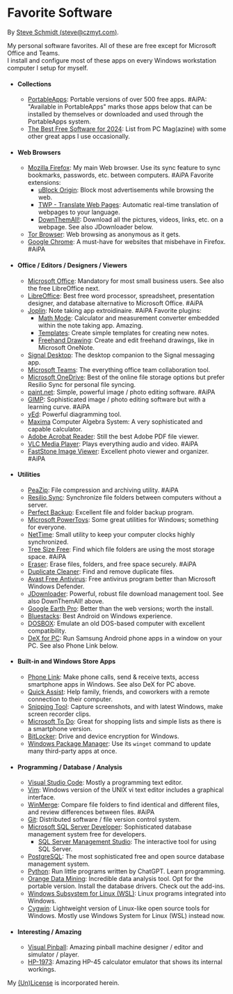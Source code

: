 
# Favorite Software

By [Steve Schmidt (steve@czmyt.com)](mailto:steve@czmyt.com).

My personal software favorites.  All of these are free except for Microsoft Office and Teams.<br />
I install and configure most of these apps on every Windows workstation computer I setup for myself.

- #### Collections
    - [PortableApps](https://portableapps.com/): Portable versions of over 500 free apps.  #AiPA: "Available in PortableApps" marks those apps below that can be installed by themselves or downloaded and used through the PortableApps system.
    - [The Best Free Software for 2024](https://www.pcmag.com/picks/best-free-software): List from PC Mag(azine) with some other great apps I use occasionally.
- #### Web Browsers
    - [Mozilla Firefox](https://www.mozilla.org/en-US/firefox/new/): My main Web browser.  Use its sync feature to sync bookmarks, passwords, etc. between computers. #AiPA  Favorite extensions:
        - [uBlock Origin](https://ublockorigin.com/): Block most advertisements while browsing the web.
        - [TWP - Translate Web Pages](https://addons.mozilla.org/en-US/firefox/addon/traduzir-paginas-web/): Automatic real-time translation of webpages to your language.
        - [DownThemAll!](https://www.downthemall.org/): Download all the pictures, videos, links, etc. on a webpage.  See also JDownloader below.
    - [Tor Browser](https://www.torproject.org/download/): Web browsing as anonymous as it gets.
    - [Google Chrome](https://www.google.com/chrome/index.html): A must-have for websites that misbehave in Firefox. #AiPA
- #### Office / Editors / Designers / Viewers
    - [Microsoft Office](https://www.microsoft.com/en-us/microsoft-365/): Mandatory for most small business users.  See also the free LibreOffice next.
    - [LibreOffice](https://www.libreoffice.org/): Best free word processor, spreadsheet, presentation designer, and database alternative to Microsoft Office. #AiPA
    - [Joplin](https://joplinapp.org/): Note taking app extroidinaire. #AiPA  Favorite plugins:
        - [Math Mode](https://github.com/CalebJohn/joplin-math-mode): Calculator and measurement converter embedded within the note taking app.  Amazing.
        - [Templates](https://github.com/joplin/plugin-templates): Create simple templates for creating new notes.
        - [Freehand Drawing](https://github.com/personalizedrefrigerator/joplin-plugin-freehand-drawing): Create and edit freehand drawings, like in Microsoft OneNote.
    - [Signal Desktop](https://signal.org/download/): The desktop companion to the Signal messaging app.
    - [Microsoft Teams](https://www.microsoft.com/en-us/microsoft-teams/log-in): The everything office team collaboration tool.
    - [Microsoft OneDrive](https://www.microsoft.com/en-us/microsoft-365/onedrive/online-cloud-storage): Best of the online file storage options but prefer Resilio Sync for personal file syncing.
    - [paint.net](https://getpaint.net/): Simple, powerful image / photo editing software. #AiPA
    - [GIMP](https://www.gimp.org/): Sophisticated image / photo editing software but with a learning curve. #AiPA
    - [yEd](https://www.yworks.com/products/yed): Powerful diagramming tool. 
    - [Maxima](https://maxima.sourceforge.io/) Computer Algebra System: A very sophisticated and capable calculator.
    - [Adobe Acrobat Reader](https://get.adobe.com/reader/): Still the best Adobe PDF file viewer.
    - [VLC Media Player](https://www.videolan.org/vlc/): Plays everything audio and video. #AiPA
    - [FastStone Image Viewer](https://www.faststone.org/): Excellent photo viewer and organizer. #AiPA
- #### Utilities
    - [PeaZip](https://peazip.github.io/): File compression and archiving utility. #AiPA
    - [Resilio Sync](https://www.resilio.com/sync/): Synchronize file folders between computers without a server.
    - [Perfect Backup](https://www.perfect-backup.com/): Excellent file and folder backup program.
    - [Microsoft PowerToys](https://learn.microsoft.com/en-us/windows/powertoys/): Some great utilities for Windows; something for everyone.
    - [NetTime](https://timesynctool.com/): Small utility to keep your computer clocks highly synchronized.
    - [Tree Size Free](https://www.jam-software.com/treesize_free): Find which file folders are using the most storage space. #AiPA
    - [Eraser](https://sourceforge.net/projects/eraser/): Erase files, folders, and free space securely. #AiPA
    - [Duplicate Cleaner](https://www.digitalvolcano.co.uk/dcdownload_versions.html): Find and remove duplicate files.
    - [Avast Free Antivirus](https://www.avast.com/en-us/index#pc): Free antivirus program better than Microsoft Windows Defender.
    - [JDownloader](https://jdownloader.org/): Powerful, robust file download management tool.  See also DownThemAll! above.
    - [Google Earth Pro](https://www.google.com/earth/about/versions/): Better than the web versions; worth the install.
    - [Bluestacks](https://www.bluestacks.com/): Best Android on Windows experience.
    - [DOSBOX](https://www.dosbox.com/): Emulate an old DOS-based computer with excellent compatibility.
    - [DeX for PC](https://www.samsung.com/ph/support/mobile-devices/how-to-use-samsung-dex-for-pc/): Run Samsung Android phone apps in a window on your PC.  See also Phone Link below.
- #### Built-in and Windows Store Apps
    - [Phone Link](https://www.microsoft.com/en-us/windows/sync-across-your-devices): Make phone calls, send & receive texts, access smartphone apps in Windows.  See also DeX for PC above.
    - [Quick Assist](https://apps.microsoft.com/detail/9p7bp5vnwkx5?hl=en-us&gl=US): Help family, friends, and coworkers with a remote connection to their computer.
    - [Snipping Tool](https://www.microsoft.com/en-us/windows/tips/snipping-tool): Capture screenshots, and with latest Windows, make screen recorder clips.
    - [Microsoft To Do](https://apps.microsoft.com/detail/9nblggh5r558?hl=en-us&gl=US): Great for shopping lists and simple lists as there is a smartphone version.
    - [BitLocker](https://support.microsoft.com/en-us/windows/bitlocker-overview-44c0c61c-989d-4a69-8822-b95cd49b1bbf): Drive and device encryption for Windows.
    - [Windows Package Manager](https://learn.microsoft.com/en-us/shows/open-at-microsoft/intro-to-windows-package-manager): Use its `winget` command to update many third-party apps at once.
- #### Programming / Database / Analysis
    - [Visual Studio Code](https://code.visualstudio.com/): Mostly a programming text editor.
    - [Vim](https://www.vim.org/): Windows version of the UNIX vi text editor includes a graphical interface.
    - [WinMerge](https://winmerge.org/): Compare file folders to find identical and different files, and review differences between files. #AiPA
    - [Git](https://git-scm.com/): Distributed software / file version control system.
    - [Microsoft SQL Server Developer](https://www.microsoft.com/en-us/sql-server/sql-server-downloads): Sophisticated database management system free for developers.
        - [SQL Server Management Studio](https://learn.microsoft.com/en-us/sql/ssms/sql-server-management-studio-ssms?view=sql-server-ver16): The interactive tool for using SQL Server.
    - [PostgreSQL](https://www.postgresql.org/): The most sophisticated free and open source database management system.
    - [Python](https://www.python.org/): Run little programs written by ChatGPT.  Learn programming.
    - [Orange Data Mining](https://orangedatamining.com/): Incredible data analysis tool.  Opt for the portable version.  Install the database drivers.  Check out the add-ins.
    - [Windows Subsystem for Linux (WSL)](https://learn.microsoft.com/en-us/windows/wsl/install): Linux programs integrated into Windows.
    - [Cygwin](https://cygwin.com/): Lightweight version of Linux-like open source tools for Windows.  Mostly use Windows System for Linux (WSL) instead now.
- #### Interesting / Amazing
    - [Visual Pinball](https://www.vpforums.org/): Amazing pinball machine designer / editor and simulator / player.
    - [HP-1973](https://sarahkmarr.com/retrohp1973.html): Amazing HP-45 calculator emulator that shows its internal workings.

My [(Un)License](UNLICENSE.md) is incorporated herein.
